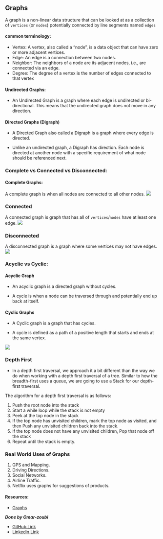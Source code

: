 ##  Graphs

A graph is a non-linear data structure that can be looked at as a collection of `vertices` (or `nodes`) potentially connected by line segments named `edges`
#### common terminology:
- Vertex: A vertex, also called a “node”, is a data object that can have zero or more adjacent vertices.
- Edge: An edge is a connection between two nodes.
- Neighbor: The neighbors of a node are its adjacent nodes, i.e., are connected via an edge.
- Degree: The degree of a vertex is the number of edges connected to that vertex

#### Undirected Graphs:
- An Undirected Graph is a graph where each edge is undirected or bi-directional. This means that the undirected graph does not move in any direction.

#### Directed Graphs (Digraph)
- A Directed Graph also called a Digraph is a graph where every edge is directed.

- Unlike an undirected graph, a Digraph has direction. Each node is directed at another node with a specific requirement of what node should be referenced next.

### Complete vs Connected vs Disconnected:
#### Complete Graphs:

A complete graph is when all nodes are connected to all other nodes.
![](https://mathworld.wolfram.com/images/eps-gif/CompleteGraphCycles5_850.gif)
### Connected

A connected graph is graph that has all of `vertices`/`nodes` have at least one edge.
![](https://mathworld.wolfram.com/images/eps-gif/ConnectedGraph_1000.gif)
### Disconnected

A disconnected graph is a graph where some vertices may not have edges.
![](https://mathworld.wolfram.com/images/eps-gif/DisconnectedGraphs_950.gif)

### Acyclic vs Cyclic:
#### Acyclic Graph
- An acyclic graph is a directed graph without cycles.

- A cycle is when a node can be traversed through and potentially end up back at itself.
#### Cyclic Graphs
- A Cyclic graph is a graph that has cycles.

- A cycle is defined as a path of a positive length that starts and ends at the same vertex.

![](https://nycomdorics.com/wp-content/uploads/2020/03/graph_example3.png)

### Depth First
- In a depth first traversal, we approach it a bit different than the way we do when working with a depth first traversal of a tree. Similar to how the breadth-first uses a queue, we are going to use a Stack for our depth-first traversal.

The algorithm for a depth first traversal is as follows:

1. Push the root node into the stack
2. Start a while loop while the stack is not empty
3. Peek at the top node in the stack
4. If the top node has unvisited children, mark the top node as visited, and then Push any unvisited children back into the stack.
5. If the top node does not have any unvisited children, Pop that node off the stack
6. Repeat until the stack is empty.

### Real World Uses of Graphs


1. GPS and Mapping.
2. Driving Directions.
3. Social Networks.
4. Airline Traffic.
5. Netflix uses graphs for suggestions of products.

#### Resources:

- [Graphs](https://codefellows.github.io/common_curriculum/data_structures_and_algorithms/Code_401/class-35/resources/graphs.html)





***Done by Omar-zoubi***
- [GitHub Link](https://github.com/Omar-zoubi)
- [Linkedin Link](https://www.linkedin.com/in/omar-alzoubi-54034bb4/)